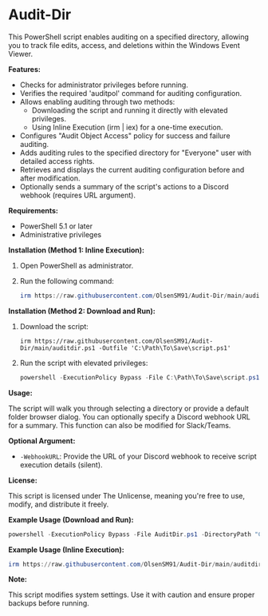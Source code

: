 # Audit-Dir

This PowerShell script enables auditing on a specified directory, allowing you to track file edits, access, and deletions within the Windows Event Viewer.

**Features:**

* Checks for administrator privileges before running.
* Verifies the required 'auditpol' command for auditing configuration.
* Allows enabling auditing through two methods:
    * Downloading the script and running it directly with elevated privileges.
    * Using Inline Execution (irm | iex) for a one-time execution.
* Configures "Audit Object Access" policy for success and failure auditing.
* Adds auditing rules to the specified directory for "Everyone" user with detailed access rights.
* Retrieves and displays the current auditing configuration before and after modification.
* Optionally sends a summary of the script's actions to a Discord webhook (requires URL argument).

**Requirements:**

* PowerShell 5.1 or later
* Administrative privileges

**Installation (Method 1: Inline Execution):**

1. Open PowerShell as administrator.
2. Run the following command:

   ```powershell
   irm https://raw.githubusercontent.com/OlsenSM91/Audit-Dir/main/auditdir.ps1 | iex
   ```

**Installation (Method 2: Download and Run):**

1. Download the script:

   ```
   irm https://raw.githubusercontent.com/OlsenSM91/Audit-Dir/main/auditdir.ps1 -Outfile 'C:\Path\To\Save\script.ps1'
   ```

2. Run the script with elevated privileges:

   ```powershell
   powershell -ExecutionPolicy Bypass -File C:\Path\To\Save\script.ps1
   ```

**Usage:**

The script will walk you through selecting a directory or provide a default folder browser dialog. You can optionally specify a Discord webhook URL for a summary. This function can also be modified for Slack/Teams.

**Optional Argument:**

* `-WebhookURL`: Provide the URL of your Discord webhook to receive script execution details (silent).

**License:**

This script is licensed under The Unlicense, meaning you're free to use, modify, and distribute it freely.

**Example Usage (Download and Run):**

```powershell
powershell -ExecutionPolicy Bypass -File AuditDir.ps1 -DirectoryPath "C:\Users\Public\Documents" -WebhookURL "https://discord.com/api/webhooks/..."
```

**Example Usage (Inline Execution):**

```powershell
irm https://raw.githubusercontent.com/OlsenSM91/Audit-Dir/main/auditdir.ps1 | iex -ArgumentList "-DirectoryPath", "C:\Users\Public\Documents", "-WebhookURL", "https://discord.com/api/webhooks/..."
```

**Note:**

This script modifies system settings. Use it with caution and ensure proper backups before running.
